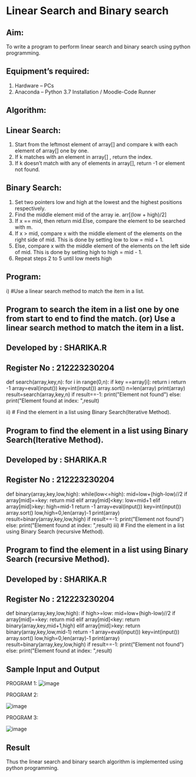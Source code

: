 # Linear Search and Binary search
## Aim:
To write a program to perform linear search and binary search using python programming.
## Equipment’s required:
1.	Hardware – PCs
2.	Anaconda – Python 3.7 Installation / Moodle-Code Runner
## Algorithm:
## Linear Search:
1.	Start from the leftmost element of array[] and compare k with each element of array[] one by one.
2.	If k matches with an element in array[] , return the index.
3.	If k doesn’t match with any of elements in array[], return -1 or element not found.
## Binary Search:
1.	Set two pointers low and high at the lowest and the highest positions respectively.
2.	Find the middle element mid of the array ie. arr[(low + high)/2]
3.	If x == mid, then return mid.Else, compare the element to be searched with m.
4.	If x > mid, compare x with the middle element of the elements on the right side of mid. This is done by setting low to low = mid + 1.
5.	Else, compare x with the middle element of the elements on the left side of mid. This is done by setting high to high = mid - 1.
6.	Repeat steps 2 to 5 until low meets high
## Program:
i)	#Use a linear search method to match the item in a list.
## Program to search the item in a list one by one from start to end to find the match. (or) Use a linear search method to match the item in a list.
## Developed by : SHARIKA.R
## Register No : 212223230204

def search(array,key,n):
    for i in range(0,n):
        if key ==array[i]:
            return i
    return -1 
array=eval(input())
key=int(input())
array.sort()
n=len(array)
print(array)
result=search(array,key,n)
if result==-1:
    print("Element not found")
else:
    print("Element found at index: ",result)




ii)	# Find the element in a list using Binary Search(Iterative Method).
## Program to find the element in a list using Binary Search(Iterative Method).
## Developed by : SHARIKA.R
## Register No : 212223230204

def binary(array,key,low,high):
    while(low<=high):
        mid=low+(high-low)//2
        if array[mid]==key:
            return mid
        elif array[mid]<key:
            low=mid+1
        elif array[mid]>key:
            high=mid-1
    return -1
array=eval(input())
key=int(input())
array.sort()
low,high=0,len(array)-1
print(array)
result=binary(array,key,low,high)
if result==-1:
    print("Element not found")
else:
    print("Element found at index: ",result)
iii)	# Find the element in a list using Binary Search (recursive Method).
## Program to find the element in a list using Binary Search (recursive Method).
## Developed by : SHARIKA.R
## Register No : 212223230204

def binary(array,key,low,high):
    if high>=low:
        mid=low+(high-low)//2
        if array[mid]==key:
            return mid
        elif array[mid]<key:
            return binary(array,key,mid+1,high)
        elif array[mid]>key:
            return binary(array,key,low,mid-1)
    return -1
array=eval(input())
key=int(input())
array.sort()
low,high=0,len(array)-1
print(array)
result=binary(array,key,low,high)
if result==-1:
    print("Element not found")
else:
    print("Element found at index: ",result)
## Sample Input and Output
PROGRAM 1:
![image](https://github.com/SHARIKA818/Search-Algorithms/assets/139834761/3892ffe8-4337-4ec6-96d8-84ee3c839e79)

PROGRAM 2:

![image](https://github.com/SHARIKA818/Search-Algorithms/assets/139834761/8426663b-8179-4c48-8513-9f7b48cbe035)

PROGRAM 3:

![image](https://github.com/SHARIKA818/Search-Algorithms/assets/139834761/b01e0fc8-7e32-488d-a062-5039254301f4)




## Result
Thus the linear search and binary search algorithm is implemented using python programming.
